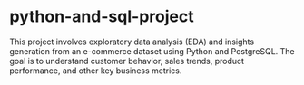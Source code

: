 # python-and-sql-project
This project involves exploratory data analysis (EDA) and insights generation from an e-commerce dataset using Python and PostgreSQL. The goal is to understand customer behavior, sales trends, product performance, and other key business metrics.
